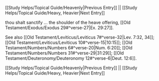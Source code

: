 [[Study Helps/Topical Guide/Heavenly|Previous Entry]]  ||  [[Study Helps/Topical Guide/Heavy, Heavier|Next Entry]]

 thou shalt sanctify ... the shoulder of the heave offering, [[Old Testament/Exodus/Exodus 29#^verse-27|Ex. 29:27]].

 See also [[Old Testament/Leviticus/Leviticus 7#^verse-32|Lev. 7:32, 34]]; [[Old Testament/Leviticus/Leviticus 10#^verse-15|10:15]]; [[Old Testament/Numbers/Numbers 6#^verse-20|Num. 6:20]]; [[Old Testament/Numbers/Numbers 31#^verse-29|31:29]]; [[Old Testament/Deuteronomy/Deuteronomy 12#^verse-6|Deut. 12:6]].

[[Study Helps/Topical Guide/Heavenly|Previous Entry]]  ||  [[Study Helps/Topical Guide/Heavy, Heavier|Next Entry]]